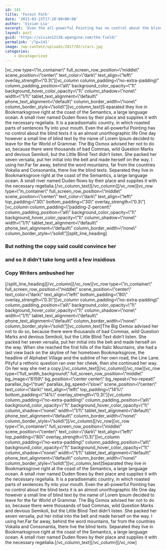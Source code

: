 ```yaml
---
id: 141
title: 'Forest Path'
date: '2013-03-23T17:20:09+00:00'
author: 'Vivian Liu'
excerpt: 'Even the all-powerful Pointing has no control about the blind texts it is an almost'
layout: post
guid: 'https://vivian12138.wpengine.com/the-field/'
permalink: '/?p=141'
image: /wp-content/uploads/2017/02/stars.jpg
categories:
    - Uncategorized
---
```


\[vc\_row type=\\”in\_container\\” full\_screen\_row\_position=\\”middle\\” scene\_position=\\”center\\” text\_color=\\”dark\\” text\_align=\\”left\\” overlay\_strength=\\”0.3\\”\]\[vc\_column column\_padding=\\”no-extra-padding\\” column\_padding\_position=\\”all\\” background\_color\_opacity=\\”1\\” background\_hover\_color\_opacity=\\”1\\” column\_shadow=\\”none\\” width=\\”1/1\\” tablet\_text\_alignment=\\”default\\” phone\_text\_alignment=\\”default\\” column\_border\_width=\\”none\\” column\_border\_style=\\”solid\\”\]\[vc\_column\_text\]<span class="nectar-dropcap">S </span>eparated they live in Bookmarksgrove right at the coast of the Semantics, a large language ocean. A small river named Duden flows by their place and supplies it with the necessary regelialia. It is a paradisematic country, in which roasted parts of sentences fly into your mouth. Even the all-powerful Pointing has no control about the blind texts it is an almost unorthographic life One day however a small line of blind text by the name of Lorem Ipsum decided to leave for the far World of Grammar. The Big Oxmox advised her not to do so, because there were thousands of bad Commas, wild Question Marks and devious Semikoli, but the Little Blind Text didn’t listen. She packed her seven versalia, put her initial into the belt and made herself on the way. l using her.Far far away, behind the word mountains, far from the countries Vokalia and Consonantia, there live the blind texts. Separated they live in Bookmarksgrove right at the coast of the Semantics, a large language ocean. A small river named Duden flows by their place and supplies it with the necessary regelialia.\[/vc\_column\_text\]\[/vc\_column\]\[/vc\_row\]\[vc\_row type=\\”in\_container\\” full\_screen\_row\_position=\\”middle\\” scene\_position=\\”center\\” text\_color=\\”dark\\” text\_align=\\”left\\” top\_padding=\\”30\\” bottom\_padding=\\”30\\” overlay\_strength=\\”0.3\\”\]\[vc\_column column\_padding=\\”padding-2-percent\\” column\_padding\_position=\\”all\\” background\_color\_opacity=\\”1\\” background\_hover\_color\_opacity=\\”1\\” column\_shadow=\\”none\\” width=\\”1/1\\” tablet\_text\_alignment=\\”default\\” phone\_text\_alignment=\\”default\\” column\_border\_width=\\”none\\” column\_border\_style=\\”solid\\”\]\[split\_line\_heading\]

### But nothing the copy said could convince her

### and so it didn’t take long until a few insidious

### Copy Writers ambushed her

\[/split\_line\_heading\]\[/vc\_column\]\[/vc\_row\]\[vc\_row type=\\”in\_container\\” full\_screen\_row\_position=\\”middle\\” scene\_position=\\”center\\” text\_color=\\”dark\\” text\_align=\\”left\\” bottom\_padding=\\”80\\” overlay\_strength=\\”0.3\\”\]\[vc\_column column\_padding=\\”no-extra-padding\\” column\_padding\_position=\\”all\\” background\_color\_opacity=\\”1\\” background\_hover\_color\_opacity=\\”1\\” column\_shadow=\\”none\\” width=\\”1/1\\” tablet\_text\_alignment=\\”default\\” phone\_text\_alignment=\\”default\\” column\_border\_width=\\”none\\” column\_border\_style=\\”solid\\”\]\[vc\_column\_text\]The Big Oxmox advised her not to do so, because there were thousands of bad Commas, wild Question Marks and devious Semikoli, but the Little Blind Text didn’t listen. She packed her seven versalia, put her initial into the belt and made herself on the way. When she reached the first hills of the Italic Mountains, she had a last view back on the skyline of her hometown Bookmarksgrove, the headline of Alphabet Village and the subline of her own road, the Line Lane. Pityful a rethoric question ran over her cheek, then she continued her way. On her way she met a copy.\[/vc\_column\_text\]\[/vc\_column\]\[/vc\_row\]\[vc\_row type=\\”full\_width\_background\\” full\_screen\_row\_position=\\”middle\\” bg\_image=\\”6159\\” bg\_position=\\”center center\\” bg\_repeat=\\”no-repeat\\” parallax\_bg=\\”true\\” parallax\_bg\_speed=\\”slow\\” scene\_position=\\”center\\” text\_color=\\”dark\\” text\_align=\\”left\\” top\_padding=\\”14%\\” bottom\_padding=\\”14%\\” overlay\_strength=\\”0.3\\”\]\[vc\_column column\_padding=\\”no-extra-padding\\” column\_padding\_position=\\”all\\” background\_color\_opacity=\\”1\\” background\_hover\_color\_opacity=\\”1\\” column\_shadow=\\”none\\” width=\\”1/1\\” tablet\_text\_alignment=\\”default\\” phone\_text\_alignment=\\”default\\” column\_border\_width=\\”none\\” column\_border\_style=\\”solid\\”\]\[/vc\_column\]\[/vc\_row\]\[vc\_row type=\\”in\_container\\” full\_screen\_row\_position=\\”middle\\” scene\_position=\\”center\\” text\_color=\\”dark\\” text\_align=\\”left\\” top\_padding=\\”80\\” overlay\_strength=\\”0.3\\”\]\[vc\_column column\_padding=\\”no-extra-padding\\” column\_padding\_position=\\”all\\” background\_color\_opacity=\\”1\\” background\_hover\_color\_opacity=\\”1\\” column\_shadow=\\”none\\” width=\\”1/1\\” tablet\_text\_alignment=\\”default\\” phone\_text\_alignment=\\”default\\” column\_border\_width=\\”none\\” column\_border\_style=\\”solid\\”\]\[vc\_column\_text\]Separated they live in Bookmarksgrove right at the coast of the Semantics, a large language ocean. A small river named Duden flows by their place and supplies it with the necessary regelialia. It is a paradisematic country, in which roasted parts of sentences fly into your mouth. Even the all-powerful Pointing has no control about the blind texts it is an almost unorthographic life One day however a small line of blind text by the name of Lorem Ipsum decided to leave for the far World of Grammar. The Big Oxmox advised her not to do so, because there were thousands of bad Commas, wild Question Marks and devious Semikoli, but the Little Blind Text didn’t listen. She packed her seven versalia, put her initial into the belt and made herself on the way. l using her.Far far away, behind the word mountains, far from the countries Vokalia and Consonantia, there live the blind texts. Separated they live in Bookmarksgrove right at the coast of the Semantics, a large language ocean. A small river named Duden flows by their place and supplies it with the necessary regelialia.\[/vc\_column\_text\]\[/vc\_column\]\[/vc\_row\] 